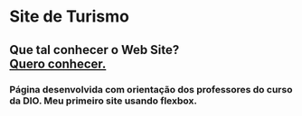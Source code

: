 # Site de Turismo

## Que tal conhecer o Web Site?<br> <a href="https://marvinreissantos.github.io/Site-em-Flexbox/flex-projeto/" target="_blank">Quero conhecer.</a>

### Página desenvolvida com orientação dos professores do curso da DIO. Meu primeiro site usando flexbox.
